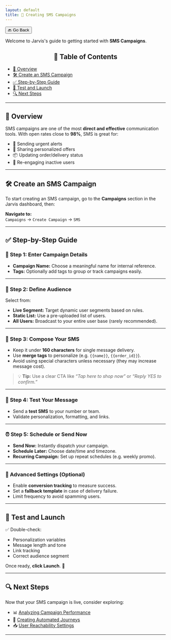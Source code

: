 ```yaml
---
layout: default
title: 📲 Creating SMS Campaigns
---
```


<button onclick="window.history.back()">🔙 Go Back</button>

Welcome to Jarvis's guide to getting started with **SMS Campaigns**.

<aside class="toc">
  <h2 style="text-align: center;">📑 Table of Contents</h2>
  <ul>
    <li><a href="#-overview">📌 Overview</a></li>
    <li><a href="#-create-a-sms-campaign">🛠️ Create an SMS Campaign</a></li>
    <li><a href="#-step-by-step-guide">✅ Step-by-Step Guide</a></li>
    <li><a href="#-test-and-launch">🚀 Test and Launch</a></li>
    <li><a href="#-next-steps">🔍 Next Steps</a></li>
  </ul>
</aside>

---

## 📌 Overview

SMS campaigns are one of the most **direct and effective** communication tools. With open rates close to **98%**, SMS is great for:

- 🔔 Sending urgent alerts  
- 🎁 Sharing personalized offers  
- 📦 Updating order/delivery status  
- 📣 Re-engaging inactive users  

---

## 🛠️ Create an SMS Campaign

To start creating an SMS campaign, go to the **Campaigns** section in the Jarvis dashboard, then:

**Navigate to:**  
`Campaigns` → `Create Campaign` → `SMS`

---

## ✅ Step-by-Step Guide

### 📝 Step 1: Enter Campaign Details

- **Campaign Name:** Choose a meaningful name for internal reference.
- **Tags:** Optionally add tags to group or track campaigns easily.

---

### 🎯 Step 2: Define Audience

Select from:

- **Live Segment:** Target dynamic user segments based on rules.
- **Static List:** Use a pre-uploaded list of users.
- **All Users:** Broadcast to your entire user base (rarely recommended).

---

### 💬 Step 3: Compose Your SMS

- Keep it under **160 characters** for single message delivery.
- Use **merge tags** to personalize (e.g. `{{name}}`, `{{order_id}}`).
- Avoid using special characters unless necessary (they may increase message cost).

> 💡 **Tip:** Use a clear CTA like _“Tap here to shop now”_ or _“Reply YES to confirm.”_

---

### 🧪 Step 4: Test Your Message

- Send a **test SMS** to your number or team.
- Validate personalization, formatting, and links.

---

### ⏰ Step 5: Schedule or Send Now

- **Send Now:** Instantly dispatch your campaign.
- **Schedule Later:** Choose date/time and timezone.
- **Recurring Campaign:** Set up repeat schedules (e.g. weekly promo).

---

### 🧠 Advanced Settings (Optional)

- Enable **conversion tracking** to measure success.
- Set a **fallback template** in case of delivery failure.
- Limit frequency to avoid spamming users.

---

## 🚀 Test and Launch

✅ Double-check:

- Personalization variables  
- Message length and tone  
- Link tracking  
- Correct audience segment

Once ready, **click Launch**. 🎉

---

## 🔍 Next Steps

Now that your SMS campaign is live, consider exploring:

- 📊 [Analyzing Campaign Performance](./channel-campaign-performance-metrics.html#section-sms)  
- 🔁 [Creating Automated Journeys](./creating-journeys.html)  
- 📥 [User Reachability Settings](./user-reachability.html)

---
